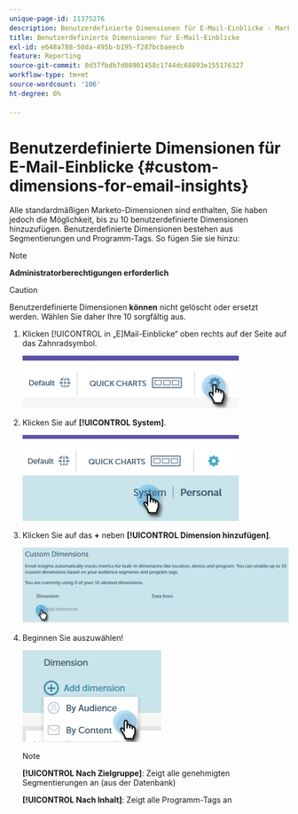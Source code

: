 ```yaml
---
unique-page-id: 11375276
description: Benutzerdefinierte Dimensionen für E-Mail-Einblicke - Marketo-Dokumente - Produktdokumentation
title: Benutzerdefinierte Dimensionen für E-Mail-Einblicke
exl-id: e648a788-50da-495b-b195-f287bcbaeecb
feature: Reporting
source-git-commit: 0d37fbdb7d08901458c1744dc68893e155176327
workflow-type: tm+mt
source-wordcount: '106'
ht-degree: 0%

---
```


# Benutzerdefinierte Dimensionen für E-Mail-Einblicke {#custom-dimensions-for-email-insights}

Alle standardmäßigen Marketo-Dimensionen sind enthalten, Sie haben jedoch die Möglichkeit, bis zu 10 benutzerdefinierte Dimensionen hinzuzufügen. Benutzerdefinierte Dimensionen bestehen aus Segmentierungen und Programm-Tags. So fügen Sie sie hinzu:

>[!NOTE]
>
>**Administratorberechtigungen erforderlich**

>[!CAUTION]
>
>Benutzerdefinierte Dimensionen **können** nicht gelöscht oder ersetzt werden. Wählen Sie daher Ihre 10 sorgfältig aus.

1. Klicken [!UICONTROL  in „E]Mail-Einblicke“ oben rechts auf der Seite auf das Zahnradsymbol.

   ![](assets/cd1.png)

1. Klicken Sie auf **[!UICONTROL System]**.

   ![](assets/cd2.png)

1. Klicken Sie auf das **+** neben **[!UICONTROL Dimension hinzufügen]**.

   ![](assets/cd3.png)

1. Beginnen Sie auszuwählen!

   ![](assets/cd4.png)

   >[!NOTE]
   >
   >**[!UICONTROL Nach Zielgruppe]**: Zeigt alle genehmigten Segmentierungen an (aus der Datenbank)
   >
   >**[!UICONTROL Nach Inhalt]**: Zeigt alle Programm-Tags an
